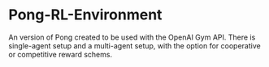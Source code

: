 # Pong-RL-Environment
An version of Pong created to be used with the OpenAI Gym API. There is single-agent setup and a multi-agent setup, with the option for cooperative or competitive reward schems.
